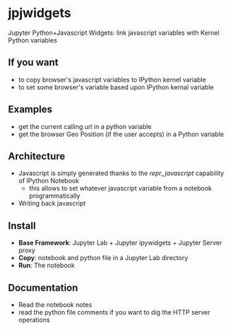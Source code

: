# jpjwidgets
Jupyter Python+Javascript Widgets: link javascript variables with Kernel Python variables

## If you want

* to copy browser's javascript variables to IPython kernel variable
* to set some browser's variable based upon IPython kernal variable

## Examples

* get the current calling url in a python variable
* get the browser Geo Position (if the user accepts) in a Python variable

## Architecture

* Javascript is simply generated thanks to the _repr_javascript_ capability of IPython Notebook
   * this allows to set whatever javascript variable from a notebook programmatically
* Writing back javascript 

## Install

* **Base Framework**: Jupyter Lab + Jupyter ipywidgets + Jupyter Server proxy
* **Copy**: notebook and python file in a Jupyter Lab directory
* **Run**: The notebook

## Documentation

* Read the notebook notes
* read the python file comments if you want to dig the HTTP server operations
